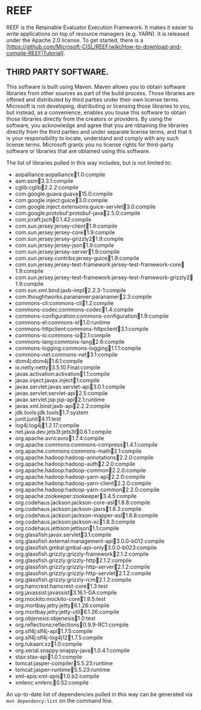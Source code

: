 REEF
===== 

REEF is the Retainable Evaluator Execution Framework. It makes it easier to write applications on top of resource managers (e.g. YARN). It is released under the Apache 2.0 license. To get started, there is a [https://github.com/Microsoft-CISL/REEF/wiki/How-to-download-and-compile-REEF|Tutorial].


THIRD PARTY SOFTWARE.
---------------------
This software is built using Maven.  Maven allows you to obtain software libraries from other sources as part of the build process.  Those libraries are offered and distributed by third parties under their own license terms.  Microsoft is not developing, distributing or licensing those libraries to you, but instead, as a convenience, enables you touse this software to obtain those libraries directly from the creators or providers.  By using the software, you acknowledge and agree that you are nbtaining the libraries directly from the third parties and under separate license terms, and that it is your responsibility to locate, understand and comply with any such license terms.  Microsoft grants you no license rights for third-party software or libraries that are obtained using this software.

The list of libraries pulled in this way includes, but is not limited to:

 * aopalliance:aopalliance:jar:1.0:compile
 * asm:asm:jar:3.3.1:compile
 * cglib:cglib:jar:2.2.2:compile
 * com.google.guava:guava:jar:15.0:compile
 * com.google.inject:guice:jar:3.0:compile
 * com.google.inject.extensions:guice-servlet:jar:3.0:compile
 * com.google.protobuf:protobuf-java:jar:2.5.0:compile
 * com.jcraft:jsch:jar:0.1.42:compile
 * com.sun.jersey:jersey-client:jar:1.9:compile
 * com.sun.jersey:jersey-core:jar:1.9:compile
 * com.sun.jersey:jersey-grizzly2:jar:1.9:compile
 * com.sun.jersey:jersey-json:jar:1.9:compile
 * com.sun.jersey:jersey-server:jar:1.9:compile
 * com.sun.jersey.contribs:jersey-guice:jar:1.9:compile
 * com.sun.jersey.jersey-test-framework:jersey-test-framework-core:jar:1.9:compile
 * com.sun.jersey.jersey-test-framework:jersey-test-framework-grizzly2:jar:1.9:compile
 * com.sun.xml.bind:jaxb-impl:jar:2.2.3-1:compile
 * com.thoughtworks.paranamer:paranamer:jar:2.3:compile
 * commons-cli:commons-cli:jar:1.2:compile
 * commons-codec:commons-codec:jar:1.4:compile
 * commons-configuration:commons-configuration:jar:1.9:compile
 * commons-el:commons-el:jar:1.0:runtime
 * commons-httpclient:commons-httpclient:jar:3.1:compile
 * commons-io:commons-io:jar:2.1:compile
 * commons-lang:commons-lang:jar:2.6:compile
 * commons-logging:commons-logging:jar:1.1.1:compile
 * commons-net:commons-net:jar:3.1:compile
 * dom4j:dom4j:jar:1.6.1:compile
 * io.netty:netty:jar:3.5.10.Final:compile
 * javax.activation:activation:jar:1.1:compile
 * javax.inject:javax.inject:jar:1:compile
 * javax.servlet:javax.servlet-api:jar:3.0.1:compile
 * javax.servlet:servlet-api:jar:2.5:compile
 * javax.servlet.jsp:jsp-api:jar:2.1:runtime
 * javax.xml.bind:jaxb-api:jar:2.2.2:compile
 * jdk.tools:jdk.tools:jar:1.7:system
 * junit:junit:jar:4.11:test
 * log4j:log4j:jar:1.2.17:compile
 * net.java.dev.jets3t:jets3t:jar:0.6.1:compile
 * org.apache.avro:avro:jar:1.7.4:compile
 * org.apache.commons:commons-compress:jar:1.4.1:compile
 * org.apache.commons:commons-math:jar:2.1:compile
 * org.apache.hadoop:hadoop-annotations:jar:2.2.0:compile
 * org.apache.hadoop:hadoop-auth:jar:2.2.0:compile
 * org.apache.hadoop:hadoop-common:jar:2.2.0:compile
 * org.apache.hadoop:hadoop-yarn-api:jar:2.2.0:compile
 * org.apache.hadoop:hadoop-yarn-client:jar:2.2.0:compile
 * org.apache.hadoop:hadoop-yarn-common:jar:2.2.0:compile
 * org.apache.zookeeper:zookeeper:jar:3.4.5:compile
 * org.codehaus.jackson:jackson-core-asl:jar:1.8.8:compile
 * org.codehaus.jackson:jackson-jaxrs:jar:1.8.3:compile
 * org.codehaus.jackson:jackson-mapper-asl:jar:1.8.8:compile
 * org.codehaus.jackson:jackson-xc:jar:1.8.3:compile
 * org.codehaus.jettison:jettison:jar:1.1:compile
 * org.glassfish:javax.servlet:jar:3.1:compile
 * org.glassfish.external:management-api:jar:3.0.0-b012:compile
 * org.glassfish.gmbal:gmbal-api-only:jar:3.0.0-b023:compile
 * org.glassfish.grizzly:grizzly-framework:jar:2.1.2:compile
 * org.glassfish.grizzly:grizzly-http:jar:2.1.2:compile
 * org.glassfish.grizzly:grizzly-http-server:jar:2.1.2:compile
 * org.glassfish.grizzly:grizzly-http-servlet:jar:2.1.2:compile
 * org.glassfish.grizzly:grizzly-rcm:jar:2.1.2:compile
 * org.hamcrest:hamcrest-core:jar:1.3:test
 * org.javassist:javassist:jar:3.16.1-GA:compile
 * org.mockito:mockito-core:jar:1.9.5:test
 * org.mortbay.jetty:jetty:jar:6.1.26:compile
 * org.mortbay.jetty:jetty-util:jar:6.1.26:compile
 * org.objenesis:objenesis:jar:1.0:test
 * org.reflections:reflections:jar:0.9.9-RC1:compile
 * org.slf4j:slf4j-api:jar:1.7.5:compile
 * org.slf4j:slf4j-log4j12:jar:1.7.5:compile
 * org.tukaani:xz:jar:1.0:compile
 * org.xerial.snappy:snappy-java:jar:1.0.4.1:compile
 * stax:stax-api:jar:1.0.1:compile
 * tomcat:jasper-compiler:jar:5.5.23:runtime
 * tomcat:jasper-runtime:jar:5.5.23:runtime
 * xml-apis:xml-apis:jar:1.0.b2:compile
 * xmlenc:xmlenc:jar:0.52:compile

An up-to-date list of dependencies pulled in this way can be generated via `mvn dependency:list` on the command line.
